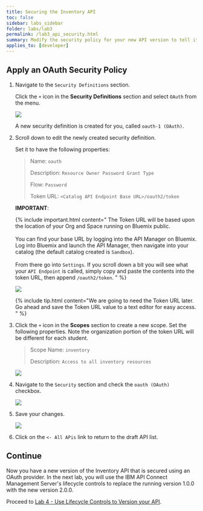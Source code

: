 ```yaml
---
title: Securing the Inventory API
toc: false
sidebar: labs_sidebar
folder: labs/lab3
permalink: /lab3_api_security.html
summary: Modify the security policy for your new API version to tell it to use your OAuth 2.0 provider.
applies_to: [developer]
---
```


## Apply an OAuth Security Policy

1.  Navigate to the `Security Definitions` section.

    Click the `+` icon in the **Security Definitions** section and select `OAuth` from the menu.
	
    ![](./images/labs/lab3/api-new-security-definition.png)
	
    A new security definition is created for you, called `oauth-1 (OAuth)`.

1.  Scroll down to edit the newly created security definition.

    Set it to have the following properties:
	
    > Name: `oauth`
    > 
    > Description: `Resource Owner Password Grant Type`
    > 
    > Flow: `Password`
    > 
    > Token URL: `<Catalog API Endpoint Base URL>/oauth2/token`

    **IMPORTANT**:

	{% include important.html content="
        The Token URL will be based upon the location of your Org and Space running on Bluemix public.
        <br/><br/>
        You can find your base URL by logging into the API Manager on Bluemix. Log into Bluemix and launch the API Manager, then navigate into your catalog (the default catalog created is `Sandbox`).
        <br/><br/>
        From there go into `Settings`. If you scroll down a bit you will see what your `API Endpoint` is called, simply copy and paste the contents into the token URL, then append `/oauth2/token`.
    " %}

    ![](./images/labs/lab3/bmx-api-endpoint.png)

	{% include tip.html content="We are going to need the Token URL later. Go ahead and save the Token URL value to a text editor for easy access.
    " %}

1.  Click the `+` icon in the **Scopes** section to create a new scope. Set the following properties. Note the organization portion of the token URL will be different for each student.

    > Scope Name: `inventory`
    > 
    > Description: `Access to all inventory resources`
	
    ![](./images/labs/lab3/api-oauth-settings.png)

1.  Navigate to the `Security` section and check the `oauth (OAuth)` checkbox.  

    ![](./images/labs/lab3/api-security.png)
	
1.  Save your changes.

    ![](./images/common/save.png)

1.  Click on the `<- All APis` link to return to the draft API list.

## Continue

Now you have a new version of the Inventory API that is secured using an OAuth provider. In the next lab, you will use the IBM API Connect Management Server's lifecycle controls to replace the running version 1.0.0 with the new version 2.0.0.

Proceed to [Lab 4 - Use Lifecycle Controls to Version your API](lab4_overview.html).
